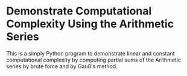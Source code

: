 # Demonstrate Computational Complexity Using the Arithmetic Series

This is a simply Python program to demonstrate linear and constant computational complexity
by computing partial sums of the Arithmetic series by brute force and by Gauß's method.

